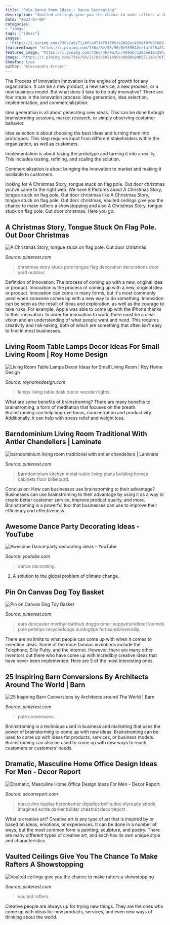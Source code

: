 ```yaml
---
title: "Pole Dance Room Ideas ~ Dance Decorating"
description: "Vaulted ceilings give you the chance to make rafters a showstopping"
date: "2023-07-09"
categories:
- "ideas"
tags: ["ideas"]
images:
- "https://i.pinimg.com/736x/a9/71/4f/a9714f91f05ce2b82ec459ef0fd57889.jpg"
featuredImage: "https://i.pinimg.com/736x/8e/55/96/8e559642ce1af025a21acecf4c0caeb9.jpg"
featured_image: "https://i.pinimg.com/736x/46/9a/bc/469abc128cee1ec2943fd0932866b22d.jpg"
image: "https://i.pinimg.com/736x/59/21/69/5921699cc8080689b5711d8c78f37f4e.jpg"
ShowToc: true
author: "Alessandro Ernser"
---
```



The Process of Innovation
Innovation is the engine of growth for any organization. It can be a new product, a new service, a new process, or a new business model. But what does it take to be truly innovative?
There are four steps in the innovation process: idea generation, idea selection, implementation, and commercialization.

Idea generation is all about generating new ideas. This can be done through brainstorming sessions, market research, or simply observing customer behavior.

Idea selection is about choosing the best ideas and turning them into prototypes. This step requires input from different stakeholders within the organization, as well as customers.

Implementation is about taking the prototype and turning it into a reality. This includes testing, refining, and scaling the solution.

Commercialization is about bringing the innovation to market and making it available to customers.

	

		
looking for A Christmas Story, tongue stuck on flag pole. Out door christmas you've came to the right web. We have 8 Pictures about A Christmas Story, tongue stuck on flag pole. Out door christmas like A Christmas Story, tongue stuck on flag pole. Out door christmas, Vaulted ceilings give you the chance to make rafters a showstopping and also A Christmas Story, tongue stuck on flag pole. Out door christmas. Here you go:
		
    
## A Christmas Story, Tongue Stuck On Flag Pole. Out Door Christmas

<img loading=lazy src="https://i.pinimg.com/736x/ab/a8/9c/aba89ce8636a94283c08fb9aa1ee777a--a-christmas-story-stuck.jpg" onerror="this.onerror=null;this.src='https://tse1.mm.bing.net/th?id=OIP.6nEUjQn7wt8vgUW7GX3IGAHaJ3&amp;pid=15.1';" alt="A Christmas Story, tongue stuck on flag pole. Out door christmas">

_Source: pinterest.com_

>christmas story stuck pole tongue flag decoration decorations door yard outdoor. 

	

Definition of innovation: The process of coming up with a new, original idea or product.
Innovation is the process of coming up with a new, original idea or product. Innovation can come in many forms, but it's most commonly used when someone comes up with a new way to do something. Innovation can be seen as the result of ideas and exploration, as well as the courage to take risks. For example, Apple was able to come up with the iPhone thanks to their innovation. In order for innovation to work, there must be a clear vision and an understanding of what people want and need. This requires creativity and risk-taking, both of which are something that often isn't easy to find in most businesses.

    
## Living Room Table Lamps Decor Ideas For Small Living Room | Roy Home Design

<img loading=lazy src="http://www.royhomedesign.com/wp-content/uploads/2017/05/modern-white-living-room-table-lamps-with-wooden-desk-lights-ideas.jpg" onerror="this.onerror=null;this.src='https://tse3.mm.bing.net/th?id=OIP.ChNWRhjIb7g3okRS3XmRFwHaLH&amp;pid=15.1';" alt="Living Room Table Lamps Decor Ideas for Small Living Room | Roy Home Design">

_Source: royhomedesign.com_

>lamps living table desk decor wooden lights. 

	

What are some benefits of brainstroming?
There are many benefits to brainstroming, a form of meditation that focuses on the breath. Brainstroming can help improve focus, concentration and productivity. Additionally, it can help with stress relief and weight loss.

    
## Barndominium Living Room Traditional With Antler Chandeliers | Laminate

<img loading=lazy src="https://i.pinimg.com/736x/8e/55/96/8e559642ce1af025a21acecf4c0caeb9.jpg" onerror="this.onerror=null;this.src='https://tse2.mm.bing.net/th?id=OIP.oQmoMXOS1JRGkYHJyN1NQwHaE7&amp;pid=15.1';" alt="barndominium living room traditional with antler chandeliers | Laminate">

_Source: pinterest.com_

>barndominium kitchen metal rustic living plans building homes cabinets floor billielourd. 

	

Conclusion: How can businesses use brainstroming to their advantage?
Businesses can use brainstroming to their advantage by using it as a way to create better customer service, improve product quality, and more. Brainstroming is a powerful tool that businesses can use to improve their efficiency and effectiveness.

    
## Awesome Dance Party Decorating Ideas - YouTube

<img loading=lazy src="https://i.ytimg.com/vi/vrx9nTI22PM/maxresdefault.jpg" onerror="this.onerror=null;this.src='https://tse1.mm.bing.net/th?id=OIP.V7-5TUzwhQE9kmFtbXur8QHaEK&amp;pid=15.1';" alt="Awesome Dance party decorating ideas - YouTube">

_Source: youtube.com_

>dance decorating. 

	

1. A solution to the global problem of climate change.

    
## Pin On Canvas Dog Toy Basket

<img loading=lazy src="https://i.pinimg.com/736x/a9/71/4f/a9714f91f05ce2b82ec459ef0fd57889.jpg" onerror="this.onerror=null;this.src='https://tse2.mm.bing.net/th?id=OIP.AO345sxFEuc3CICQIwerMAHaJ4&amp;pid=15.1';" alt="Pin on Canvas Dog Toy Basket">

_Source: pinterest.com_

>ears doncaster merthyr bathtub doggroomer puppytraindirect kennels pole petstips recycledoogs ourdogtips fernsandcloversdiy. 

	

There are no limits to what people can come up with when it comes to invention ideas. Some of the more famous inventions include the Telephone, Silly Putty, and the internet. However, there are many other inventors out there who have come up with incredibly creative ideas that have never been implemented. Here are 5 of the most interesting ones.

    
## 25 Inspiring Barn Conversions By Architects Around The World | Barn

<img loading=lazy src="https://i.pinimg.com/736x/46/9a/bc/469abc128cee1ec2943fd0932866b22d.jpg" onerror="this.onerror=null;this.src='https://tse3.mm.bing.net/th?id=OIP.bhwipdVFI-jDXVCZZtG_ygHaE8&amp;pid=15.1';" alt="25 Inspiring Barn Conversions by Architects around The World | Barn">

_Source: pinterest.com_

>pole conversions. 

	

Brainstroming is a technique used in business and marketing that uses the power of brainstorming to come up with new ideas. Brainstroming can be used to come up with ideas for products, services, or business models. Brainstroming can also be used to come up with new ways to reach customers or customers’ needs.

    
## Dramatic, Masculine Home Office Design Ideas For Men - Decor Report

<img loading=lazy src="https://decorreport.com/images/20/07/36af83b82f2571e4bdf1ba233d4c906c.jpg" onerror="this.onerror=null;this.src='https://tse1.mm.bing.net/th?id=OIP.lHoE8yaC95c9dgQMYcFR-QHaJR&amp;pid=15.1';" alt="Dramatic, Masculine Home Office Design Ideas For Men - Decor Report">

_Source: decorreport.com_

>masculine itsalisa herenkamer digsdigs bellitudoo diyready abode imagined echte darker bolder chestnut decorreport. 

	

What is creative art?
Creative art is any type of art that is inspired by or based on ideas, emotions, or experiences. It can be done in a number of ways, but the most common form is painting, sculpture, and poetry. There are many different types of creative art, and each has its own unique style and characteristics.

    
## Vaulted Ceilings Give You The Chance To Make Rafters A Showstopping

<img loading=lazy src="https://i.pinimg.com/736x/59/21/69/5921699cc8080689b5711d8c78f37f4e.jpg" onerror="this.onerror=null;this.src='https://tse2.mm.bing.net/th?id=OIP.SGZ5fj7aHpQ_LSrCs3T48gHaLK&amp;pid=15.1';" alt="Vaulted ceilings give you the chance to make rafters a showstopping">

_Source: pinterest.com_

>vaulted rafters. 

	

Creative people are always up for trying new things. They are the ones who come up with ideas for new products, services, and even new ways of thinking about the world.

